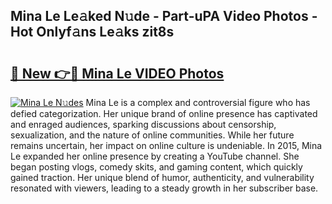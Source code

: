 ## Mina Le Le𝚊ked N𝚞de - Part-uPA Video Photos - Hot Onlyf𝚊ns Le𝚊ks zit8s

# <h2><a href="http://ab55089.deff.icu/?id=Mina+Le">🔗 New 👉🔴 Mina Le VIDEO Photos</a></h2>

[![Mina Le N𝚞des](https://i.imgur.com/rIISA9y.gif)](http://ab55089.deff.icu/?id=Mina+Le)
Mina Le is a complex and controversial figure who has defied categorization. Her unique brand of online presence has captivated and enraged audiences, sparking discussions about censorship, sexualization, and the nature of online communities. While her future remains uncertain, her impact on online culture is undeniable. In 2015, Mina Le expanded her online presence by creating a YouTube channel. She began posting vlogs, comedy skits, and gaming content, which quickly gained traction. Her unique blend of humor, authenticity, and vulnerability resonated with viewers, leading to a steady growth in her subscriber base.
